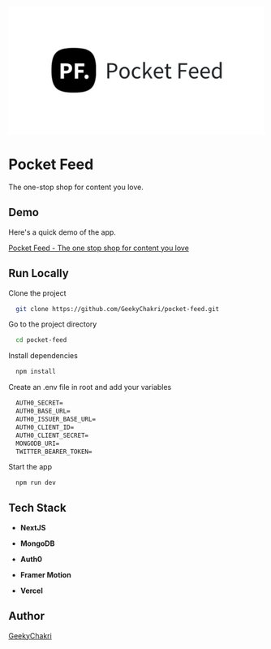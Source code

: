 ![Logo](public/cover.png)

# Pocket Feed

The one-stop shop for content you love.

## Demo

Here's a quick demo of the app.

[Pocket Feed - The one stop shop for content you love](https://www.youtube.com/watch?v=ulBqEc0dbPI)

## Run Locally

Clone the project

```bash
  git clone https://github.com/GeekyChakri/pocket-feed.git
```

Go to the project directory

```bash
  cd pocket-feed
```

Install dependencies

```bash
  npm install
```

Create an .env file in root and add your variables

```
  AUTH0_SECRET=
  AUTH0_BASE_URL=
  AUTH0_ISSUER_BASE_URL=
  AUTH0_CLIENT_ID=
  AUTH0_CLIENT_SECRET=
  MONGODB_URI=
  TWITTER_BEARER_TOKEN=
```

Start the app

```bash
  npm run dev
```

## Tech Stack

- **NextJS**

- **MongoDB**

- **Auth0**

- **Framer Motion**

- **Vercel**

## Author

[GeekyChakri](https://www.github.com/GeekyChakri)
